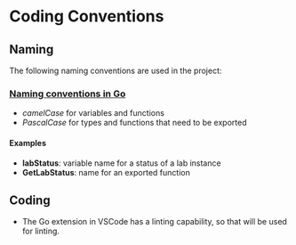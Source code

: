 # Coding Conventions

## Naming

The following naming conventions are used in the project:

### [Naming conventions in Go](https://golang.org/doc/effective_go#names)

- *camelCase* for variables and functions
- *PascalCase* for types and functions that need to be exported

#### Examples

- **labStatus**: variable name for a status of a lab instance
- **GetLabStatus**: name for an exported function
<!-- TODO move to CRD spec explanation
 - **device**: a device that is part of a lab network
- **deviceType**: a type of a network device
- **deviceVersion**: a version of a network device
- **deviceName**: a name of a network device
- **deviceGroup**: a group the network device belongs to
- **labReservation**: a reservation of resources for a lab instance -->

## Coding

- The Go extension in VSCode has a linting capability, so that will be used for linting.
